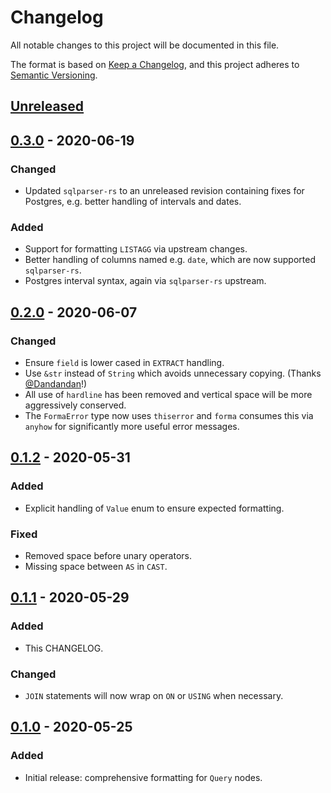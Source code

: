 # Changelog
All notable changes to this project will be documented in this file.

The format is based on [Keep a Changelog](https://keepachangelog.com/en/1.0.0/),
and this project adheres to [Semantic Versioning](https://semver.org/spec/v2.0.0.html).

## [Unreleased]

## [0.3.0] - 2020-06-19
### Changed
- Updated `sqlparser-rs` to an unreleased revision containing fixes for
Postgres, e.g. better handling of intervals and dates.

### Added
- Support for formatting `LISTAGG` via upstream changes.
- Better handling of columns named e.g. `date`, which are now supported
`sqlparser-rs`.
- Postgres interval syntax, again via `sqlparser-rs` upstream.

## [0.2.0] - 2020-06-07
### Changed
- Ensure `field` is lower cased in `EXTRACT` handling.
- Use `&str` instead of `String` which avoids unnecessary copying.
(Thanks [@Dandandan](https://github.com/Dandandan)!)
- All use of `hardline` has been removed and vertical space will be more
aggressively conserved.
- The `FormaError` type now uses `thiserror` and `forma` consumes this via
`anyhow` for significantly more useful error messages.

## [0.1.2] - 2020-05-31
### Added
- Explicit handling of `Value` enum to ensure expected formatting.

### Fixed
- Removed space before unary operators.
- Missing space between `AS` in `CAST`.

## [0.1.1] - 2020-05-29
### Added
- This CHANGELOG.

### Changed
- `JOIN` statements will now wrap on `ON` or `USING` when necessary.

## [0.1.0] - 2020-05-25
### Added
- Initial release: comprehensive formatting for `Query` nodes.

[Unreleased]: https://github.com/maxcountryman/forma/compare/0.3.0...HEAD
[0.3.0]: https://github.com/maxcountryman/forma/releases/tag/0.3.0
[0.2.0]: https://github.com/maxcountryman/forma/releases/tag/0.2.0
[0.1.2]: https://github.com/maxcountryman/forma/releases/tag/0.1.2
[0.1.1]: https://github.com/maxcountryman/forma/releases/tag/0.1.1
[0.1.0]: https://github.com/maxcountryman/forma/releases/tag/0.1.0

